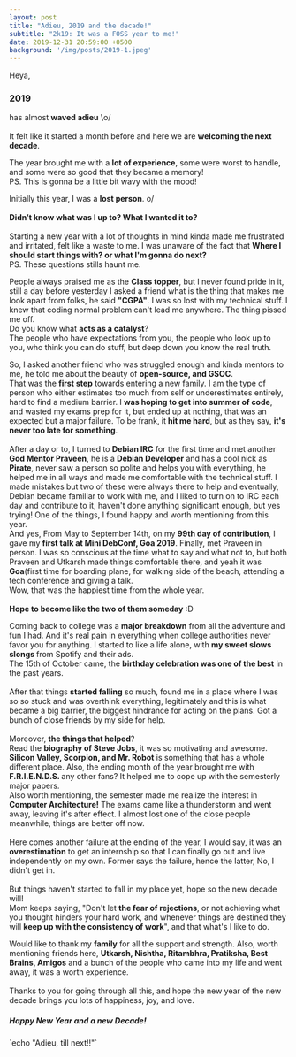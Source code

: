 ```yaml
---
layout: post
title: "Adieu, 2019 and the decade!"
subtitle: "2k19: It was a FOSS year to me!"
date: 2019-12-31 20:59:00 +0500
background: '/img/posts/2019-1.jpeg'
---
```


Heya,
<br>
<p>
<h3>2019</h3> has almost <b>waved adieu</b> \o/
<br>
<br>
It felt like it started a month before and here we are <b>welcoming the next decade</b>.
</p>
The year brought me with a <b>lot of experience</b>, some were worst to handle, and some were so good that they became a memory!
<br>
PS. This is gonna be a little bit wavy with the mood!
<p>
Initially this year, I was a <b>lost person</b>. o/
<br>
<br>
<b>Didn’t know what was I up to? What I wanted it to?</b>
<br>
<br>
Starting a new year with a lot of thoughts in mind kinda made me frustrated and irritated, felt like a waste to me. I was unaware of the fact that <b>Where I should start things with? or what I'm gonna do next?</b>
<br>
PS. These questions stills haunt me.
</p>
<p>
People always praised me as the <b>Class topper</b>, but I never found pride in it, still a day before yesterday I asked a friend what is the thing that makes me look apart from folks, he said <b>"CGPA"</b>.
I was so lost with my technical stuff. I knew that coding normal problem can't lead me anywhere. The thing pissed me off. 
<br>
Do you know what <b>acts as a catalyst</b>?
<br>
 The people who have expectations from you, the people who look up to you, who think you can do stuff, but deep down you know the real truth.
</p>
<p>
So, I asked another friend who was struggled enough and kinda mentors to me, he told me about the beauty of <b>open-source, and GSOC</b>.
<br>
That was the <b>first step</b> towards entering a new family.
I am the type of person who either estimates too much from self or underestimates entirely, hard to find a medium barrier.
I <b>was hoping to get into summer of code</b>, and wasted my exams prep for it, but ended up at nothing, that was an expected but a major failure. To be frank, it<b> hit me hard</b>, but as they say, <b>it's never too late for something</b>. 
<br><br>
After a day or to, I turned to <b>Debian IRC</b> for the first time and met another <b>God Mentor Praveen</b>, he is a <b>Debian Developer</b> and has a cool nick as <b>Pirate</b>, never saw a person so polite and helps you with everything, he helped me in all ways and made me comfortable with the technical stuff. I made mistakes but two of these were always there to help and eventually, Debian became familiar to work with me, and I liked to turn on to IRC each day and contribute to it, haven't done anything significant enough, but yes trying! One of the things, I found happy and worth mentioning from this year.
<br>
And yes, From May to September 14th, on my <b>99th day of contribution</b>, I gave my <b>first talk at Mini DebConf, Goa 2019</b>. Finally, met Praveen in person. I was so conscious at the time what to say and what not to, but both Praveen and Utkarsh made things comfortable there, and yeah it was <b>Goa</b>(first time for boarding plane, for walking side of the beach, attending a tech conference and giving a talk.  
<br>
Wow, that was the happiest time from the whole year. 
<br>
<br>
<b>Hope to become like the two of them someday</b> :D
</p>
<p>
Coming back to college was a <b>major breakdown</b> from all the adventure and fun I had. And it's real pain in everything when college authorities never favor you for anything. I started to like a life alone, with <b>my sweet slows slongs </b>from Spotify and their ads.
<br>
The 15th of October came, the <b>birthday celebration was one of the best</b> in the past years.
<br><br>
After that things <b>started falling</b> so much, found me in a place where I was so so stuck and was overthink everything, legitimately and this is what became a big barrier, the biggest hindrance for acting on the plans. Got a bunch of close friends by my side for help.
<br>
<br>
Moreover, <b>the things that helped</b>?
<br>
Read the <b>biography of Steve Jobs</b>, it was so motivating and awesome. <b>Silicon Valley, Scorpion, and Mr. Robot</b> is something that has a whole different place.
Also, the ending month of the year brought me with <b> F.R.I.E.N.D.S. </b>any other fans?
It helped me to cope up with the semesterly major papers. 
<br>
Also worth mentioning, the semester made me realize the interest in <b>Computer Architecture!</b> The exams came like a thunderstorm and went away, leaving it's after effect. 
I almost lost one of the close people meanwhile, things are better off now.
<br>
<br>
Here comes another failure at the ending of the year, I would say, it was an <b>overestimation</b> to get an internship so that I can finally go out and live independently on my own. 
Former says the failure, hence the latter, No, I didn't get in.
<br><br>
But things haven't started to fall in my place yet, hope so the new decade will! 
<br>
Mom keeps saying, "Don't let <b>the fear of rejections</b>, or not achieving what you thought hinders your hard work, and whenever things are destined they will <b>keep up with the consistency of work</b>", and that what's I like to do.
</p>
Would like to thank my <b>family</b> for all the support and strength. Also, worth mentioning friends here, <b>Utkarsh, Nishtha, Ritambhra, Pratiksha, Best Brains, Amigos</b> and a bunch of the people who came into my life and went away, it was a worth experience.
<br>
<br>
Thanks to you for going through all this, and hope the new year of the new decade brings you lots of happiness, joy, and love.
<h5>Happy New Year and a new Decade!</h5>
`echo "Adieu, till next!!"`

